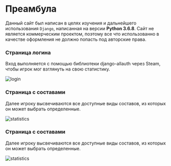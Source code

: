 # Преамбула 
  Данный сайт был написан в целях изучения и дальнейшего использования `Django`, написанная на версии **Python 3.6.8**. Сайт не является коммерческим проектом, поэтому все что использованно в качестве оформления не должно попасть под авторские права.
 
### Страница логина
  Вход выполняется с помощью библиотеки django-allauth через Steam, чтобы игрок мог взглянуть на свою статистику.
  
![login](https://i.ibb.co/z6wVkPv/2021-02-13-152751.png "Страница логина")

### Страница с составами
  Далее игроку высвечиваются все доступные виды составов, из которых он может выбрать определенные.
  
![statistics](https://i.ibb.co/x2Y9x8K/2021-02-13-153309.png "Страница с полной статистикой")

### Страница с составами
  Далее игроку высвечиваются все доступные виды составов, из которых он может выбрать определенные.
  
![statistics](https://i.ibb.co/x2Y9x8K/2021-02-13-153309.png "Страница с полной статистикой")
